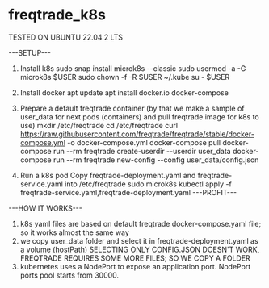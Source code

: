 # freqtrade_k8s
TESTED ON UBUNTU 22.04.2 LTS

---SETUP---
1) Install k8s
  sudo snap install microk8s --classic
  sudo usermod -a -G microk8s $USER
  sudo chown -f -R $USER ~/.kube
  su - $USER

2) Install docker
  apt update
  apt install docker.io docker-compose

3) Prepare a default freqtrade container
(by that we make a sample of user_data for next pods (containers) and pull freqtrade image for k8s to use)
  mkdir /etc/freqtrade
  cd /etc/freqtrade
  curl https://raw.githubusercontent.com/freqtrade/freqtrade/stable/docker-compose.yml -o docker-compose.yml
  docker-compose pull
  docker-compose run --rm freqtrade create-userdir --userdir user_data
  docker-compose run --rm freqtrade new-config --config user_data/config.json

4) Run a k8s pod
Copy freqtrade-deployment.yaml and freqtrade-service.yaml into /etc/freqtrade
sudo microk8s kubectl apply -f freqtrade-service.yaml,freqtrade-deployment.yaml
---PROFIT---

---HOW IT WORKS---
1) k8s yaml files are based on default freqtrade docker-compose.yaml file; so it works almost the same way
2) we copy user_data folder and select it in freqtrade-deployment.yaml as a volume (hostPath)
SELECTING ONLY CONFIG.JSON DOESN'T WORK, FREQTRADE REQUIRES SOME MORE FILES; SO WE COPY A FOLDER
3) kubernetes uses a NodePort to expose an application port. NodePort ports pool starts from 30000.


